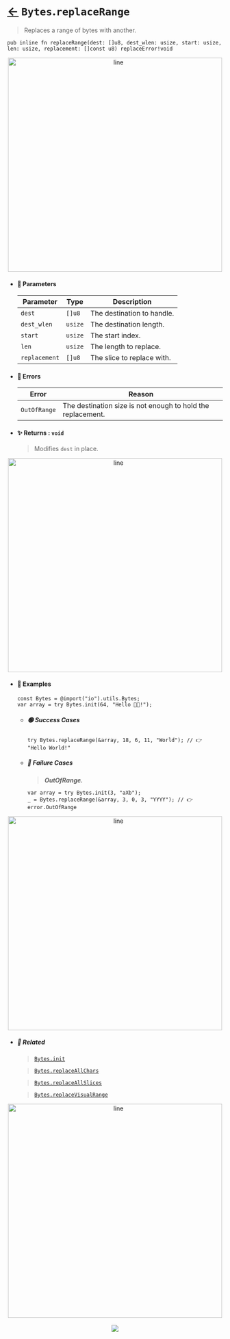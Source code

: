# [←](../Bytes.md) `Bytes`.`replaceRange`

> Replaces a range of bytes with another.

```zig
pub inline fn replaceRange(dest: []u8, dest_wlen: usize, start: usize, len: usize, replacement: []const u8) replaceError!void
```


<div align="center">
<img src="https://raw.githubusercontent.com/maysara-elshewehy/io-bench/refs/heads/main/dist/img/md/line.png" alt="line" style="width:500px;"/>
</div>

- #### 🧩 Parameters

    | Parameter     | Type    | Description                |
    | ------------- | ------- | -------------------------- |
    | `dest`        | `[]u8`  | The destination to handle. |
    | `dest_wlen`   | `usize` | The destination length.    |
    | `start`       | `usize` | The start index.           |
    | `len`         | `usize` | The length to replace.     |
    | `replacement` | `[]u8`  | The slice to replace with. |

- #### 🚫 Errors

    | Error        | Reason                                                      |
    | ------------ | ----------------------------------------------------------- |
    | `OutOfRange` | The destination size is not enough to hold the replacement. |

- #### ✨ Returns : `void`

    > Modifies `dest` in place.

<div align="center">
<img src="https://raw.githubusercontent.com/maysara-elshewehy/io-bench/refs/heads/main/dist/img/md/line.png" alt="line" style="width:500px;"/>
</div>

- #### 🧪 Examples

    ```zig
    const Bytes = @import("io").utils.Bytes;
    var array = try Bytes.init(64, "Hello 👨‍🏭!");
    ```

    - ##### 🟢 Success Cases

        ```zig
        try Bytes.replaceRange(&array, 18, 6, 11, "World"); // 👉 "Hello World!"
        ```

    - ##### 🔴 Failure Cases

        > **_OutOfRange._**

        ```zig
        var array = try Bytes.init(3, "aXb");
        _ = Bytes.replaceRange(&array, 3, 0, 3, "YYYY"); // 👉 error.OutOfRange
        ```

<div align="center">
<img src="https://raw.githubusercontent.com/maysara-elshewehy/io-bench/refs/heads/main/dist/img/md/line.png" alt="line" style="width:500px;"/>
</div>

- ##### 🔗 Related

  > [`Bytes.init`](./init.md)

  > [`Bytes.replaceAllChars`](./replaceAllChars.md)

  > [`Bytes.replaceAllSlices`](./replaceAllSlices.md)

  > [`Bytes.replaceVisualRange`](./replaceVisualRange.md)

<div align="center">
<img src="https://raw.githubusercontent.com/maysara-elshewehy/io-bench/refs/heads/main/dist/img/md/line.png" alt="line" style="width:500px;"/>
</div>

<div align="center"><br>
<a href="https://github.com/maysara-elshewehy"> <img src="https://img.shields.io/badge/Made with ❤️ by-Maysara-orange"/> </a>
</div>